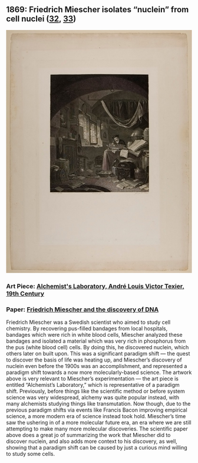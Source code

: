 ## 1869: Friedrich Miescher isolates “nuclein” from cell nuclei ([32](https://www.genome.gov/25520232/online-education-kit-1869-dna-first-isolated), [33](https://dnalc.cshl.edu/view/16003-Miescher-and-the-isolation-of-DNA.html))

![pic](/images/1869.jpg)

### Art Piece: [Alchemist's Laboratory, André Louis Victor Texier, 19th Century](https://harvardartmuseums.org/collections/object/241043?position=37)

### Paper: [Friedrich Miescher and the discovery of DNA](https://www.sciencedirect.com/science/article/pii/S0012160604008231)

Friedrich Miescher was a Swedish scientist who aimed to study cell chemistry. By recovering pus-filled bandages from local hospitals, bandages which were rich in white blood cells, Miescher analyzed these bandages and isolated a material which was very rich in phosphorus from the pus (white blood cell) cells. By doing this, he discovered nuclein, which others later on built upon. This was a significant paradigm shift — the quest to discover the basis of life was heating up, and Miescher’s discovery of nuclein even before the 1900s was an accomplishment, and represented a paradigm shift towards a now more molecularly-based science. The artwork above is very relevant to Miescher’s experimentation — the art piece is entitled “Alchemist’s Laboratory,” which is representative of a paradigm shift. Previously, before things like the scientific method or before system science was very widespread, alchemy was quite popular instead, with many alchemists studying things like transmutation. Now though, due to the previous paradigm shifts via events like Francis Bacon improving empirical science, a more modern era of science instead took hold. Miescher’s time saw the ushering in of a more molecular future era, an era where we are still attempting to make many more molecular discoveries. The scientific paper above does a great jo of summarizing the work that Miescher did to discover nuclein, and also adds more context to his discovery, as well, showing that a paradigm shift can be caused by just a curious mind willing to study some cells.
